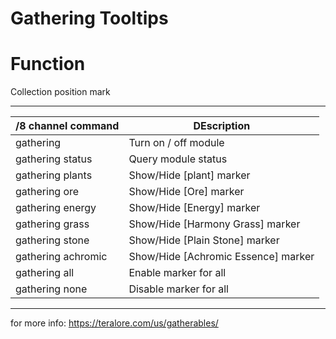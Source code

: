 Gathering Tooltips
======

# Function

Collection position mark

------

/8 channel command  | DEscription
--- | ---
gathering | Turn on / off module
gathering status | Query module status
gathering plants | Show/Hide [plant] marker
gathering ore | Show/Hide [Ore] marker
gathering energy | Show/Hide [Energy] marker
gathering grass | 	Show/Hide [Harmony Grass] marker
gathering stone | Show/Hide [Plain Stone] marker
gathering achromic | Show/Hide [Achromic Essence] marker
gathering all | Enable marker for all
gathering none | Disable marker for all

------

for more info: https://teralore.com/us/gatherables/

